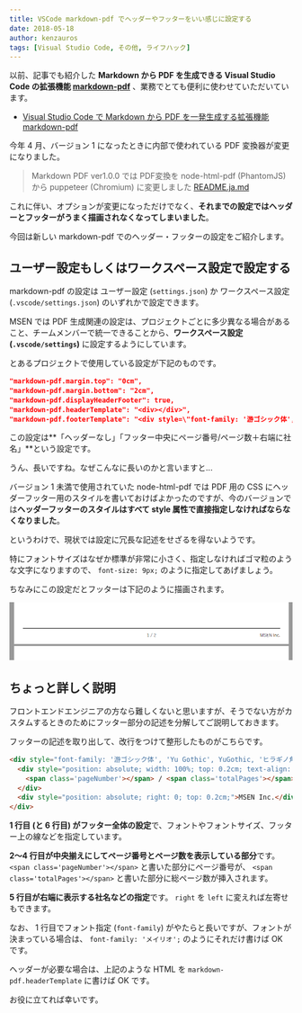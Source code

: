 ```yaml
---
title: VSCode markdown-pdf でヘッダーやフッターをいい感じに設定する
date: 2018-05-18
author: kenzauros
tags: [Visual Studio Code, その他, ライフハック]
---
```


以前、記事でも紹介した **Markdown から PDF を生成できる Visual Studio Code の拡張機能 [markdown-pdf](https://github.com/yzane/vscode-markdown-pdf/)** 、業務でとても便利に使わせていただいています。

- [Visual Studio Code で Markdown から PDF を一発生成する拡張機能 markdown-pdf](https://mseeeen.msen.jp/vscode-markdown-pdf-extension/)

今年 4 月、バージョン 1 になったときに内部で使われている PDF 変換器が変更になりました。

>Markdown PDF ver1.0.0 では PDF変換を node-html-pdf (PhantomJS) から puppeteer (Chromium) に変更しました
[README.ja.md](https://github.com/yzane/vscode-markdown-pdf/blob/master/README.ja.md)

これに伴い、オプションが変更になっただけでなく、**それまでの設定ではヘッダーとフッターがうまく描画されなくなってしまいました**。

今回は新しい markdown-pdf でのヘッダー・フッターの設定をご紹介します。

## ユーザー設定もしくはワークスペース設定で設定する

markdown-pdf の設定は ユーザー設定 (`settings.json`) か ワークスペース設定 (`.vscode/settings.json`) のいずれかで設定できます。

MSEN では PDF 生成関連の設定は、プロジェクトごとに多少異なる場合があること、チームメンバーで統一できることから、**ワークスペース設定 (`.vscode/settings`)** に設定するようにしています。

とあるプロジェクトで使用している設定が下記のものです。

```json
"markdown-pdf.margin.top": "0cm",
"markdown-pdf.margin.bottom": "2cm",
"markdown-pdf.displayHeaderFooter": true,
"markdown-pdf.headerTemplate": "<div></div>",
"markdown-pdf.footerTemplate": "<div style=\"font-family: '游ゴシック体', 'Yu Gothic', YuGothic, 'ヒラギノ角ゴ Pro', 'Hiragino Kaku Gothic Pro', 'メイリオ', 'Meiryo', sans-serif; position: relative; border-top: 1px solid black; margin: 0.5cm; font-size: 9px; width: 100%;\"><div style=\"position: absolute; width: 100%; top: 0.2cm; text-align: center;\"><span class='pageNumber'></span> / <span class='totalPages'></span></div><div style=\"position: absolute; right: 0; top: 0.2cm;\">MSEN Inc.</div></div>"
```

この設定は**「ヘッダーなし」「フッター中央にページ番号/ページ数＋右端に社名」**という設定です。

うん、長いですね。なぜこんなに長いのかと言いますと...

バージョン 1 未満で使用されていた node-html-pdf では PDF 用の CSS にヘッダーフッター用のスタイルを書いておけばよかったのですが、今のバージョンでは**ヘッダーフッターのスタイルはすべて style 属性で直接指定しなければならなくなりました**。

というわけで、現状では設定に冗長な記述をせざるを得ないようです。

特にフォントサイズはなぜか標準が非常に小さく、指定しなければゴマ粒のような文字になりますので、 `font-size: 9px;` のように指定してあげましょう。

ちなみにこの設定だとフッターは下記のように描画されます。

![Markdown PDF フッター設定](images/vscode-markdown-pdf-v1-header-footer-settings-1.png)

## ちょっと詳しく説明

フロントエンドエンジニアの方なら難しくないと思いますが、そうでない方がカスタムするときのためにフッター部分の記述を分解してご説明しておきます。

フッターの記述を取り出して、改行をつけて整形したものがこちらです。

```html
<div style="font-family: '游ゴシック体', 'Yu Gothic', YuGothic, 'ヒラギノ角ゴ Pro', 'Hiragino Kaku Gothic Pro', 'メイリオ', 'Meiryo', sans-serif; position: relative; border-top: 1px solid black; margin: 0.5cm; font-size: 9px; width: 100%;">
  <div style="position: absolute; width: 100%; top: 0.2cm; text-align: center;">
    <span class='pageNumber'></span> / <span class='totalPages'></span>
  </div>
  <div style="position: absolute; right: 0; top: 0.2cm;">MSEN Inc.</div>
</div>
```

**1 行目 (と 6 行目) がフッター全体の設定**で、フォントやフォントサイズ、フッター上の線などを指定しています。

**2～4 行目が中央揃えにしてページ番号とページ数を表示している部分**です。 `<span class='pageNumber'></span>` と書いた部分にページ番号が、 `<span class='totalPages'></span>` と書いた部分に総ページ数が挿入されます。

**5 行目が右端に表示する社名などの指定**です。 `right` を `left` に変えれば左寄せもできます。

なお、 1 行目でフォント指定 (`font-family`) がやたらと長いですが、フォントが決まっている場合は、 `font-family: 'メイリオ';` のようにそれだけ書けば OK です。

ヘッダーが必要な場合は、上記のような HTML を `markdown-pdf.headerTemplate` に書けば OK です。

お役に立てれば幸いです。